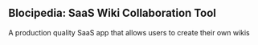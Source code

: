 ## Blocipedia: SaaS Wiki Collaboration Tool

A production quality SaaS app that allows users to create their own wikis